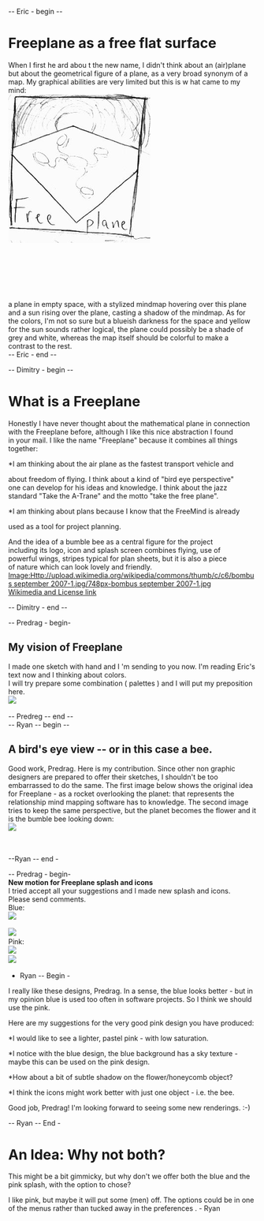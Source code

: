 -- Eric - begin -- 

# Freeplane as a free flat surface

When I first he ard abou t the new name, I didn't think about an (air)plane but about the geometrical figure of a plane, as a very broad synonym of a map. My graphical abilities are very limited but this is w hat came to my mind:<br>![](Freemind0001.jpg) 

<br> 

<br> 

<br> 

<br> 

<br>a plane in empty space, with a stylized mindmap hovering over this plane and a sun rising over the plane, casting a shadow of the mindmap. As for the colors, I'm not so sure but a blueish darkness for the space and yellow for the sun sounds rather logical, the plane could possibly be a shade of grey and white, whereas the map itself should be colorful to make a contrast to the rest.<br>-- Eric - end -- 

-- Dimitry - begin -- 

# What is a Freeplane

Honestly I have never thought about the mathematical plane in connection<br>with the Freeplane before, although I like this nice abstraction I found<br>in your mail. I like the name "Freeplane" because it combines all things<br>together: 

*I am thinking about the air plane as the fastest transport vehicle and

about freedom of flying. I think about a kind of "bird eye perspective"<br>one can develop for his ideas and knowledge. I think about the jazz<br>standard "Take the A-Trane" and the motto "take the free plane". 

*I am thinking about plans because I know that the FreeMind is already

used as a tool for project planning. 

And the idea of a bumble bee as a central figure for the project<br>including its logo, icon and splash screen combines flying, use of<br>powerful wings, stripes typical for plan sheets, but it is also a piece<br>of nature which can look lovely and friendly.<br>[Image:Http://upload.wikimedia.org/wikipedia/commons/thumb/c/c6/bombus september 2007-1.jpg/748px-bombus september 2007-1.jpg](Image:Http://upload.wikimedia.org/wikipedia/commons/thumb/c/c6/bombus_september_2007-1.jpg/748px-bombus_september_2007-1.jpg.md) <br>[Wikimedia and License link](http://commons.wikimedia.org/wiki/Image:Bombus_September_2007-1.jpg) 

-- Dimitry - end -- 

-- Predrag - begin- 

## My vision of Freeplane

I made one sketch with hand and I 'm sending to you now. I'm reading Eric's text now and I thinking about colors.<br>I will try prepare some combination ( palettes ) and I will put my preposition here.<br>![](Freeplane.jpg) 

-- Predreg -- end --<br>-- Ryan -- begin -- 

## A bird's eye view -- or in this case a bee.

Good work, Predrag. Here is my contribution. Since other non graphic designers are prepared to offer their sketches, I shouldn't be too embarrassed to do the same. The first image below shows the original idea for Freeplane - as a rocket overlooking the planet: that represents the relationship mind mapping software has to knowledge. The second image tries to keep the same perspective, but the planet becomes the flower and it is the bumble bee looking down:<br>![](Freeplane_splash_ideas2.png) 

<br> 

--Ryan -- end - 

-- Predrag - begin-<br>**New motion for Freeplane splash and icons**<br>I tried accept all your suggestions and I made new splash and icons.<br>Please send comments.<br>Blue:<br>![](Review_blue_splash.png) 

![](Review_blue_icons.png) <br>Pink:<br>![](Review_pink_splash.png) <br>![](Review_pink_icons.png) 

- Ryan -- Begin - 

I really like these designs, Predrag. In a sense, the blue looks better - but in my opinion blue is used too often in software projects. So I think we should use the pink. 

Here are my suggestions for the very good pink design you have produced: 

*I would like to see a lighter, pastel pink - with low saturation.

*I notice with the blue design, the blue background has a sky texture - maybe this can be used on the pink design.

*How about a bit of subtle shadow on the flower/honeycomb object?

*I think the icons might work better with just one object - i.e. the bee.

Good job, Predrag! I'm looking forward to seeing some new renderings.&nbsp;:-) 

-- Ryan -- End - 

# An Idea: Why not both?

This might be a bit gimmicky, but why don't we offer both the blue and the pink splash, with the option to chose? 

I like pink, but maybe it will put some (men) off. The options could be in one of the menus rather than tucked away in the preferences . - Ryan 

<!-- ({Category:History}) -->

